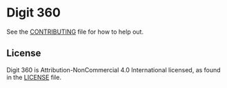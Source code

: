 
# Digit 360

See the [CONTRIBUTING](CONTRIBUTING.md) file for how to help out.

## License
Digit 360 is Attribution-NonCommercial 4.0 International licensed, as found in the [LICENSE](LICENSE) file.